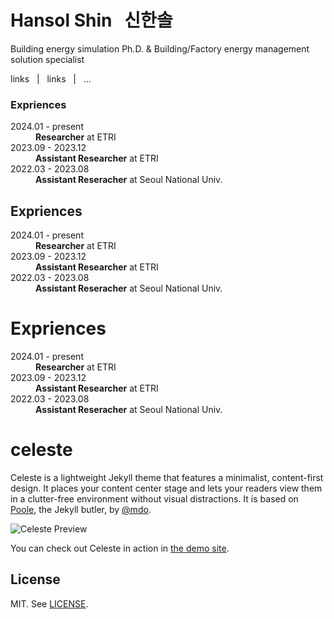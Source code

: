 
[//]: # 'HTML Header'

<h1 class="landing-title">Hansol Shin&nbsp;&nbsp;&nbsp;신한솔</h1>

<p class="text-center" id="small_description">Building energy simulation Ph.D. & Building/Factory energy management solution specialist</p>
<p class="text-center" id="small_link">links &nbsp;&nbsp;|&nbsp;&nbsp; links &nbsp;&nbsp;|&nbsp;&nbsp; ...</p>

### Expriences
<dl>
    <dt>2024.01 - present</dt>
    <dd><strong>Researcher</strong> at ETRI</dd>
    <dt>2023.09 - 2023.12</dt>
    <dd><strong>Assistant Researcher</strong> at ETRI</dd>
    <dt>2022.03 - 2023.08</dt>
    <dd><strong>Assistant Reseracher</strong> at Seoul National Univ.</dd>
</dl>

## Expriences
<dl>
    <dt>2024.01 - present</dt>
    <dd><strong>Researcher</strong> at ETRI</dd>
    <dt>2023.09 - 2023.12</dt>
    <dd><strong>Assistant Researcher</strong> at ETRI</dd>
    <dt>2022.03 - 2023.08</dt>
    <dd><strong>Assistant Reseracher</strong> at Seoul National Univ.</dd>
</dl>

# Expriences
<dl>
    <dt>2024.01 - present</dt>
    <dd><strong>Researcher</strong> at ETRI</dd>
    <dt>2023.09 - 2023.12</dt>
    <dd><strong>Assistant Researcher</strong> at ETRI</dd>
    <dt>2022.03 - 2023.08</dt>
    <dd><strong>Assistant Reseracher</strong> at Seoul National Univ.</dd>
</dl>






# celeste

Celeste is a lightweight Jekyll theme that features a minimalist, content-first design. It places your content center stage and lets your readers view them in a clutter-free environment without visual distractions. It is based on [Poole](https://github.com/poole/poole), the Jekyll butler, by [@mdo](https://github.com/mdo).

![Celeste Preview](https://user-images.githubusercontent.com/4868132/48317284-981f4080-e62a-11e8-94e4-f3d7db9506a7.png)

You can check out Celeste in action in [the demo site](https://nicoelayda.github.io/celeste).

## License

MIT. See [LICENSE](https://github.com/nicoelayda/celeste/blob/master/LICENSE).

